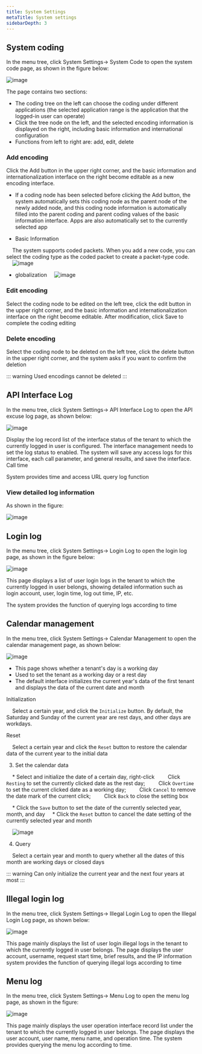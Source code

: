 ```yaml
---
title: System Settings
metaTitle: System settings
sidebarDepth: 3
---
```


## System coding

In the menu tree, click System Settings-> System Code to open the system code page, as shown in the figure below:

<img :src = "$withBase('/userManual/systemCode.png')" alt = "image">

The page contains two sections:
* The coding tree on the left can choose the coding under different applications (the selected application range is the application that the logged-in user can operate)
* Click the tree node on the left, and the selected encoding information is displayed on the right, including basic information and international configuration
* Functions from left to right are: add, edit, delete

### Add encoding

Click the Add button in the upper right corner, and the basic information and internationalization interface on the right become editable as a new encoding interface.

* If a coding node has been selected before clicking the Add button, the system automatically sets this coding node as the parent node of the newly added node, and this coding node information is automatically filled into the parent coding and parent coding values ​​of the basic information interface. Apps are also automatically set to the currently selected app

* Basic Information

    The system supports coded packets. When you add a new code, you can select the coding type as the coded packet to create a packet-type code.
    <img :src = "$withBase('/userManual/addSystemCode.png')" alt = "image">

* globalization
    <img :src = "$withBase('/userManual/addSystemCode1.png')" alt = "image">



### Edit encoding

Select the coding node to be edited on the left tree, click the edit button in the upper right corner, and the basic information and internationalization interface on the right become editable. After modification, click Save to complete the coding editing

### Delete encoding

Select the coding node to be deleted on the left tree, click the delete button in the upper right corner, and the system asks if you want to confirm the deletion

::: warning
Used encodings cannot be deleted
:::


## API Interface Log

In the menu tree, click System Settings-> API Interface Log to open the API excuse log page, as shown below:

<img :src = "$withBase('/userManual/apiLog.png')" alt = "image">

Display the log record list of the interface status of the tenant to which the currently logged in user is configured. The interface management needs to set the log status to enabled. The system will save any access logs for this interface, each call parameter, and general results, and save the interface. Call time

System provides time and access URL query log function

### View detailed log information

As shown in the figure:

<img :src = "$withBase('/userManual/apiLogInfo.png')" alt = "image">

## Login log

In the menu tree, click System Settings-> Login Log to open the login log page, as shown in the figure below:

<img :src = "$withBase('/userManual/loginLog.png')" alt = "image">

This page displays a list of user login logs in the tenant to which the currently logged in user belongs, showing detailed information such as login account, user, login time, log out time, IP, etc.

The system provides the function of querying logs according to time

## Calendar management

In the menu tree, click System Settings-> Calendar Management to open the calendar management page, as shown below:

<img :src = "$withBase('/userManual/dateLog.png')" alt = "image">

* This page shows whether a tenant's day is a working day
* Used to set the tenant as a working day or a rest day
* The default interface initializes the current year's data of the first tenant and displays the data of the current date and month

Initialization

    Select a certain year, and click the `Initialize` button. By default, the Saturday and Sunday of the current year are rest days, and other days are workdays.

Reset

    Select a certain year and click the `Reset` button to restore the calendar data of the current year to the initial data

3. Set the calendar data

    * Select and initialize the date of a certain day, right-click
        Click `Resting` to set the currently clicked date as the rest day;
        Click `Overtime` to set the current clicked date as a working day;
        Click `Cancel` to remove the date mark of the current click;
        Click `Back` to close the setting box

    * Click the `Save` button to set the date of the currently selected year, month, and day
    * Click the `Reset` button to cancel the date setting of the currently selected year and month

    <img :src = "$withBase('/userManual/setDate.png')" alt = "image">

4. Query

    Select a certain year and month to query whether all the dates of this month are working days or closed days

::: warning
Can only initialize the current year and the next four years at most
:::

## Illegal login log

In the menu tree, click System Settings-> Illegal Login Log to open the Illegal Login Log page, as shown below:

<img :src = "$withBase('/userManual/illegalLog.png')" alt = "image">

This page mainly displays the list of user login illegal logs in the tenant to which the currently logged in user belongs. The page displays the user account, username, request start time, brief results, and the IP information system provides the function of querying illegal logs according to time

## Menu log

In the menu tree, click System Settings-> Menu Log to open the menu log page, as shown in the figure:

<img :src = "$withBase('/userManual/menuLog.png')" alt = "image">

This page mainly displays the user operation interface record list under the tenant to which the currently logged in user belongs. The page displays the user account, user name, menu name, and operation time. The system provides querying the menu log according to time.